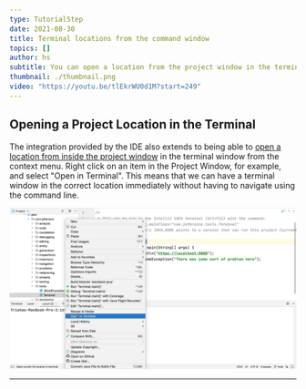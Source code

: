 ```yaml
---
type: TutorialStep
date: 2021-08-30
title: Terminal locations from the command window
topics: []
author: hs
subtitle: You can open a location from the project window in the terminal window.
thumbnail: ./thumbnail.png
video: "https://youtu.be/tlEkrWU0d1M?start=249"
---
```


## Opening a Project Location in the Terminal

The integration provided by the IDE also extends to being able to [open a location from inside the project window](https://www.jetbrains.com/help/idea/terminal-emulator.html#open-terminal) in the terminal window from the context menu. Right click on an item in the Project Window, for example, and select "Open in Terminal". This means that we can have a terminal window in the correct location immediately without having to navigate using the command line.

![Open in Terminal](open-in-terminal.png)

---

